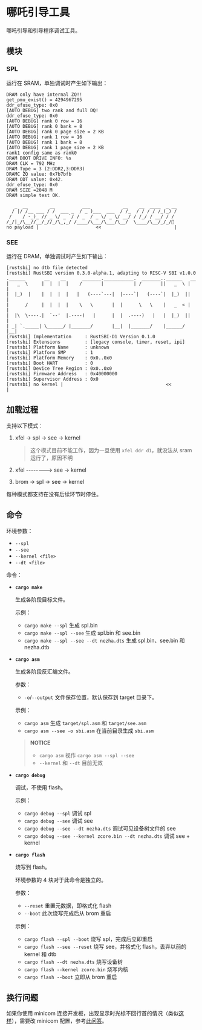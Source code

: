 ﻿# 哪吒引导工具

哪吒引导和引导程序调试工具。

## 模块

### SPL

运行在 SRAM，单独调试时产生如下输出：

```text
DRAM only have internal ZQ!!
get_pmu_exist() = 4294967295
ddr_efuse_type: 0x0
[AUTO DEBUG] two rank and full DQ!
ddr_efuse_type: 0x0
[AUTO DEBUG] rank 0 row = 16
[AUTO DEBUG] rank 0 bank = 8
[AUTO DEBUG] rank 0 page size = 2 KB
[AUTO DEBUG] rank 1 row = 16
[AUTO DEBUG] rank 1 bank = 8
[AUTO DEBUG] rank 1 page size = 2 KB
rank1 config same as rank0
DRAM BOOT DRIVE INFO: %s
DRAM CLK = 792 MHz
DRAM Type = 3 (2:DDR2,3:DDR3)
DRAMC ZQ value: 0x7b7bfb
DRAM ODT value: 0x42.
ddr_efuse_type: 0x0
DRAM SIZE =2048 M
DRAM simple test OK.

   _  __        __          ___            __    __  ____  _ __
  / |/ /__ ___ / /  ___ _  / _ )___  ___  / /_  / / / / /_(_) /
 /    / -_)_ // _ \/ _ `/ / _  / _ \/ _ \/ __/ / /_/ / __/ / /
/_/|_/\__//__/_//_/\_,_/ /____/\___/\___/\__/  \____/\__/_/_/🦀
no payload |                     <<                           |
```

### SEE

运行在 DRAM，单独调试时产生如下输出：

```text
[rustsbi] no dtb file detected
[rustsbi] RustSBI version 0.3.0-alpha.1, adapting to RISC-V SBI v1.0.0
.______       __    __      _______.___________.  _______..______   __
|   _  \     |  |  |  |    /       |           | /       ||   _  \ |  |
|  |_)  |    |  |  |  |   |   (----`---|  |----`|   (----`|  |_)  ||  |
|      /     |  |  |  |    \   \       |  |      \   \    |   _  < |  |
|  |\  \----.|  `--'  |.----)   |      |  |  .----)   |   |  |_)  ||  |
| _| `._____| \______/ |_______/       |__|  |_______/    |______/ |__|
[rustsbi] Implementation     : RustSBI-D1 Version 0.1.0
[rustsbi] Extensions         : [legacy console, timer, reset, ipi]
[rustsbi] Platform Name      : unknown
[rustsbi] Platform SMP       : 1
[rustsbi] Platform Memory    : 0x0..0x0
[rustsbi] Boot HART          : 0
[rustsbi] Device Tree Region : 0x0..0x0
[rustsbi] Firmware Address   : 0x40000000
[rustsbi] Supervisor Address : 0x0
[rustsbi] no kernel |                                      <<         |
```

## 加载过程

支持以下模式：

1. xfel -> spl -> see -> kernel

   > 这个模式目前不能工作，因为一旦使用 `xfel ddr d1`，就没法从 sram 运行了，原因不明

2. xfel --------> see -> kernel

3. brom -> spl -> see -> kernel

每种模式都支持在没有后续环节时停住。

## 命令

环境参数：

- `--spl`
- `--see`
- `--kernel <file>`
- `--dt <file>`

命令：

- **`cargo make`**

  生成各阶段目标文件。

  示例：

  - `cargo make --spl` 生成 spl.bin
  - `cargo make --spl --see` 生成 spl.bin 和 see.bin
  - `cargo make --spl --see --dt nezha.dts` 生成 spl.bin、see.bin 和 nezha.dtb

- **`cargo asm`**

  生成各阶段反汇编文件。

  参数：

  - `-o`/`--output` 文件保存位置，默认保存到 target 目录下。

  示例：

  - `cargo asm` 生成 `target/spl.asm` 和 `target/see.asm`
  - `cargo asm --see -o sbi.asm` 在当前目录生成 `sbi.asm`

  > **NOTICE**
  >
  > - `cargo asm` 视作 `cargo asm --spl --see`
  > - `--kernel` 和 `--dt` 目前无效

- **`cargo debug`**

  调试，不使用 flash。

  示例：

  - `cargo debug --spl` 调试 spl
  - `cargo debug --see` 调试 see
  - `cargo debug --see --dt nezha.dts` 调试可见设备树文件的 see
  - `cargo debug --see --kernel zcore.bin --dt nezha.dts` 调试 see + kernel

- **`cargo flash`**

  烧写到 flash。

  环境参数的 4 块对于此命令是独立的。

  参数：

  - `--reset` 重置元数据，即格式化 flash
  - `--boot` 此次烧写完成后从 brom 重启

  示例：

  - `cargo flash --spl --boot` 烧写 spl，完成后立即重启
  - `cargo flash --see --reset` 烧写 see，并格式化 flash，丢弃以前的 kernel 和 dtb
  - `cargo flash --dt nezha.dts` 烧写设备树
  - `cargo flash --kernel zcore.bin` 烧写内核
  - `cargo flash --boot` 立即从 brom 重启

## 换行问题

如果你使用 minicom 连接开发板，出现显示时光标不回行首的情况（类似[这样](https://github.com/YdrMaster/nezha-boot-util/issues/1)），需要改 minicom 配置，参考[此问答](https://unix.stackexchange.com/questions/283924/how-can-minicom-permanently-translate-incoming-newline-n-to-crlf)。
